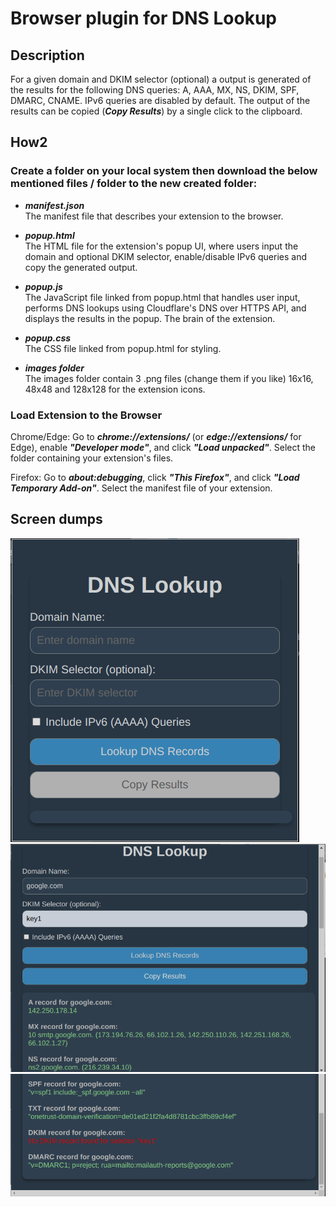 # Browser plugin for DNS Lookup

## Description

For a given domain and DKIM selector (optional) a output is generated of the results for the following DNS queries: A, AAA, MX, NS, DKIM, SPF, DMARC, CNAME. IPv6 queries are disabled by default. The output of the results can be copied (***Copy Results***) by a single click to the clipboard.

## How2

### Create a folder on your local system then download the below mentioned files / folder to the new created folder:

- ***manifest.json***  
The manifest file that describes your extension to the browser.

- ***popup.html***  
The HTML file for the extension's popup UI, where users input the domain and optional DKIM selector, enable/disable IPv6 queries and copy the generated output.

- ***popup.js***  
The JavaScript file linked from popup.html that handles user input, performs DNS lookups using Cloudflare's DNS over HTTPS API, and displays the results in the popup. The brain of the extension.

- ***popup.css***  
The CSS file linked from popup.html for styling.

- ***images folder***  
The images folder contain 3 .png files (change them if you like) 16x16, 48x48 and 128x128 for the extension icons.

### Load Extension to the Browser  
Chrome/Edge: Go to ***chrome://extensions/*** (or ***edge://extensions/*** for Edge), enable ***"Developer mode"***, and click ***"Load unpacked"***. Select the folder containing your extension's files.  
  
Firefox: Go to ***about:debugging***, click ***"This Firefox"***, and click ***"Load Temporary Add-on"***. Select the manifest file of your extension.



## Screen dumps


![initial_popup](assets/initial_popup.png)
![result1](assets/result1.png)
![result2](assets/result2.png)